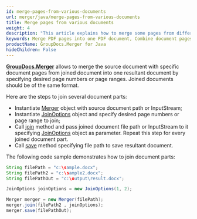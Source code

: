 ```yaml
---
id: merge-pages-from-various-documents
url: merger/java/merge-pages-from-various-documents
title: Merge pages from various documents
weight: 4
description: "This article explains how to merge some pages from different documents into single PDF, DOCX, Excel or PowerPoint document using GroupDocs.Merger for Java."
keywords: Merge PDF pages into one PDF document, Combine document pages into single document, Merge pages into document using GroupDocs.Merger for Java
productName: GroupDocs.Merger for Java
hideChildren: False
---
```

[**GroupDocs.Merger**](https://products.groupdocs.com/merger/java) allows to merge the source document with specific document pages from joined document into one resultant document by specifying desired page numbers or page ranges. Joined documents should be of the same format.

Here are the steps to join several document parts:

* Instantiate [Merger](https://apireference.groupdocs.com/java/merger/com.groupdocs.merger/Merger) object with source document path or InputStream;
* Instantiate [JoinOptions](https://apireference.groupdocs.com/java/merger/com.groupdocs.merger.domain.options/JoinOptions) object and specify desired page numbers or page range to join;
* Call [join](https://apireference.groupdocs.com/java/merger/com.groupdocs.merger/Merger#join(java.lang.String,%20com.groupdocs.merger.domain.options.interfaces.IJoinOptions)) method and pass joined document file path or InputStream to it specifying [JoinOptions](https://apireference.groupdocs.com/java/merger/com.groupdocs.merger.domain.options/JoinOptions) object as parameter. Repeat this step for every joined document part.
* Call [save](https://apireference.groupdocs.com/java/merger/com.groupdocs.merger/Merger#save(java.lang.String)) method specifying file path to save resultant document.

The following code sample demonstrates how to join document parts:

```java
String filePath = "c:\sample.docx";
String filePath2 = "c:\sample2.docx";
String filePathOut = "c:\output\result.docx";

JoinOptions joinOptions = new JoinOptions(1, 2);

Merger merger = new Merger(filePath);
merger.join(filePath2 , joinOptions);
merger.save(filePathOut);
```

